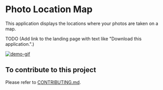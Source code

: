 # Photo Location Map

This application displays the locations where your photos are taken on a map.

TODO (Add link to the landing page with text like "Download this application.".)

[![demo-gif]][demo-youtube]

[demo-gif]: ./docs/docs-resources/PhotoLocationMapDemo_ResizedForGitHub.gif
[demo-youtube]: https://youtu.be/XIEx4ujsczk


## To contribute to this project

Please refer to [CONTRIBUTING.md](./docs/CONTRIBUTING.md).
